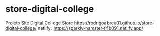 # store-digital-college
Projeto Site Digital College Store
https://rodrigoabreu01.github.io/store-digital-college/
netlify: https://sparkly-hamster-f4b091.netlify.app/
